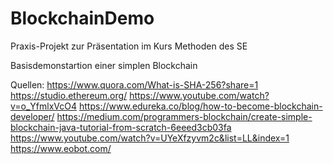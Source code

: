 # BlockchainDemo
Praxis-Projekt zur Präsentation im Kurs Methoden des SE

Basisdemonstartion einer simplen Blockchain

Quellen:
https://www.quora.com/What-is-SHA-256?share=1
https://studio.ethereum.org/
https://www.youtube.com/watch?v=o_YfmlxVcO4
https://www.edureka.co/blog/how-to-become-blockchain-developer/
https://medium.com/programmers-blockchain/create-simple-blockchain-java-tutorial-from-scratch-6eeed3cb03fa
https://www.youtube.com/watch?v=UYeXfzyvm2c&list=LL&index=1
https://www.eobot.com/

